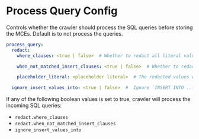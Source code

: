 # Process Query Config

Controls whether the crawler should process the SQL queries before storing the MCEs. Default is to not process the queries.

```yaml
process_query:
  redact:
    where_clauses: <true | false>  # Whether to redact all literal values in WHERE clauses. Default is `false`.

    when_not_matched_insert_clauses: <true | false>  # Whether to redact literal values in WHEN NOT MATCHED INSERT clauses. If set to `True`, all literal values will be redacted to a predefined string value. Default is `false`.

    placeholder_literal: <placeholder literal>  # The redacted values will be replaced by this placeholder string. Default is '<REDACTED>'.

  ignore_insert_values_into: <true | false>  #  Ignore `INSERT INTO ... VALUES` expressions. These expressions don't have any lineage information, and are often very large in size. Default is `true`.
```

If any of the following boolean values is set to true, crawler will process the incoming SQL queries:

- `redact.where_clauses`
- `redact.when_not_matched_insert_clauses`
- `ignore_insert_values_into`
